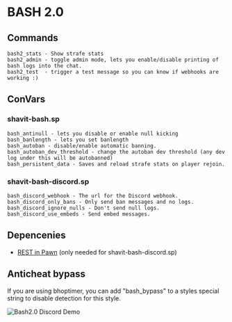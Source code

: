 # BASH 2.0

## Commands

```
bash2_stats - Show strafe stats
bash2_admin - toggle admin mode, lets you enable/disable printing of bash logs into the chat.
bash2_test  - trigger a test message so you can know if webhooks are working :)
```

## ConVars

### shavit-bash.sp

```
bash_antinull - lets you disable or enable null kicking
bash_banlength - lets you set banlength
bash_autoban - disable/enable automatic banning.
bash_autoban_dev_threshold - change the autoban dev threshold (any dev log under this will be autobanned)
bash_persistent_data - Saves and reload strafe stats on player rejoin.
```

### shavit-bash-discord.sp

```
bash_discord_webhook - The url for the Discord webhook.
bash_discord_only_bans - Only send ban messages and no logs.
bash_discord_ignore_nulls - Don't send null logs.
bash_discord_use_embeds - Send embed messages.
```

## Depencenies

* [REST in Pawn](https://forums.alliedmods.net/showthread.php?t=298024) (only needed for shavit-bash-discord.sp)

## Anticheat bypass

If you are using bhoptimer, you can add "bash_bypass" to a styles special string to disable detection for this style.


![Bash2.0 Discord Demo](https://i.imgur.com/lrvCf1F.png)

